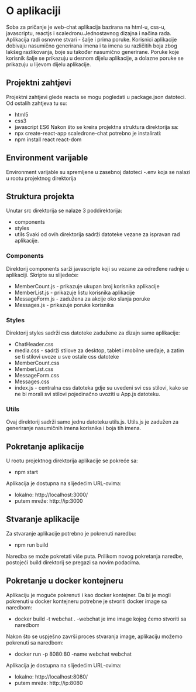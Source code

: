 # O aplikaciji
Soba za pričanje je web-chat aplikacija bazirana na html-u, css-u, javascriptu, reactjs i scaledronu.Jednostavnog dizajna i načina rada. Aplikacija radi osnovne stvari - šalje i prima poruke. Korisnici aplikacije dobivaju nasumično generirana imena i ta imena su različitih boja zbog lakšeg razlikovanja, boje su također nasumično generirane. Poruke koje korisnik šalje se prikazuju u desnom dijelu aplikacije, a dolazne poruke se prikazuju u lijevom dijelu aplikacije.

## Projektni zahtjevi
Projektni zahtjevi glede reacta se mogu pogledati u package.json datoteci. Od ostalih zahtjeva tu su:
- html5
- css3
- javascript ES6
Nakon što se kreira projektna struktura direktorija sa:
- npx create-react-app scaledrone-chat
potrebno je instalirati:
- npm install react react-dom

## Environment varijable
Environment varijable su spremljene u zasebnoj datoteci -.env koja se nalazi u rootu projektnog direktorija

## Struktura projekta
Unutar src direktorija se nalaze 3 poddirektorija:
- components
- styles
- utils
Svaki od ovih direktorija sadrži datoteke vezane za ispravan rad aplikacije.

### Components
Direktorij components sarži javascripte koji su vezane za određene radnje u aplikaciji. Skripte su slijedeće:
- MemberCount.js - prikazuje ukupan broj korisnika aplikacije
- MemberList.js - prikazuje listu korisnika aplikacije
- MessageForm.js - zadužena za akcije oko slanja poruke
- Messages.js - prikazuje poruke korisnika

### Styles
Direktorij styles sadrži css datoteke zadužene za dizajn same aplikacije:
- ChatHeader.css
- media.css - sadrži stilove za desktop, tablet i mobilne uređaje, a zatim se ti stilovi uvoze u sve ostale css datoteke
- MemberCount.css
- MemberList.css
- MessageForm.css
- Messages.css 
- index.js - centralna css datoteka gdje su uvedeni svi css stilovi, kako se ne bi morali svi stilovi pojedinačno uvoziti u App.js datoteku.

### Utils
Ovaj direktorij sadrži samo jednu datoteku utils.js. Utils.js je zadužen za generiranje nasumičnih imena korisnika i boja tih imena.

## Pokretanje aplikacije
U rootu projektnog direktorija aplikacije se pokreće sa:
- npm start

Aplikacija je dostupna na slijedećim URL-ovima: 
- lokalno: http://localhost:3000/
- putem mreže: http://ip:3000 

## Stvaranje aplikacije
Za stvaranje aplikacije potrebno je pokrenuti naredbu:
- npm run build

Naredba se može pokretati više puta. Prilikom novog pokretanja naredbe, postojeći build direktorij se pregazi sa novim podacima. 

## Pokretanje u docker kontejneru
Aplikaciju je moguće pokrenuti i kao docker kontejner. Da bi je mogli pokrenuti u docker kontejneru potrebne je stvoriti docker image sa naredbom:
- docker build -t webchat . -webchat je ime image kojeg ćemo stvoriti sa naredbom

Nakon što se uspješno završi proces stvaranja image, aplikaciju možemo pokrenuti sa naredbom:
- docker run -p 8080:80 -name webchat webchat 

Aplikacija je dostupna na slijedećim URL-ovima:
- lokalno: http://localhost:8080/
- putem mreže: http://ip:8080
